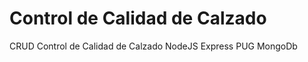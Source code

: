 # Control de Calidad de Calzado
 CRUD Control de Calidad de Calzado 
 NodeJS 
 Express
 PUG
 MongoDb
